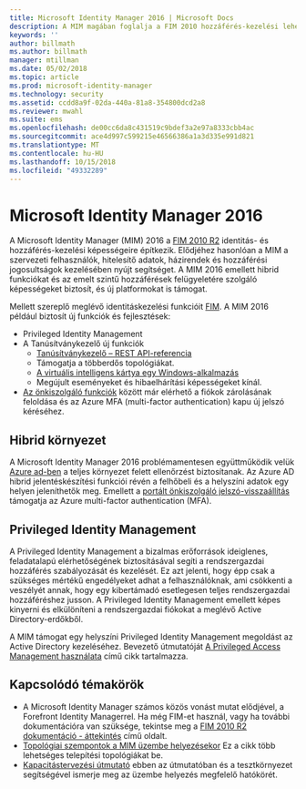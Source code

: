 ```yaml
---
title: Microsoft Identity Manager 2016 | Microsoft Docs
description: A MIM magában foglalja a FIM 2010 hozzáférés-kezelési lehetőségeit és a felhasználók, hitelesítő adatok, szabályzatok és szervezeten belüli hozzáférési jogosultságok kezelésében nyújt segítséget.
keywords: ''
author: billmath
ms.author: billmath
manager: mtillman
ms.date: 05/02/2018
ms.topic: article
ms.prod: microsoft-identity-manager
ms.technology: security
ms.assetid: ccdd8a9f-02da-440a-81a8-354800dcd2a8
ms.reviewer: mwahl
ms.suite: ems
ms.openlocfilehash: de00cc6da8c431519c9bdef3a2e97a8333cbb4ac
ms.sourcegitcommit: ace4d997c599215e46566386a1a3d335e991d821
ms.translationtype: MT
ms.contentlocale: hu-HU
ms.lasthandoff: 10/15/2018
ms.locfileid: "49332289"
---
```

# <a name="microsoft-identity-manager-2016"></a>Microsoft Identity Manager 2016

A Microsoft Identity Manager (MIM) 2016 a [FIM 2010 R2](https://technet.microsoft.com/library/jj133885.aspx) identitás- és hozzáférés-kezelési képességeire építkezik. Elődjéhez hasonlóan a MIM a szervezeti felhasználók, hitelesítő adatok, házirendek és hozzáférési jogosultságok kezelésében nyújt segítséget.  A MIM 2016 emellett hibrid funkciókat és az emelt szintű hozzáférések felügyeletére szolgáló képességeket biztosít, és új platformokat is támogat.

Mellett szereplő meglévő identitáskezelési funkcióit [FIM](https://technet.microsoft.com/library/jj133868). A MIM 2016 például biztosít új funkciók és fejlesztések:

- Privileged Identity Management
- A Tanúsítványkezelő új funkciók
  - [Tanúsítványkezelő – REST API-referencia](./reference/certificate-management-rest-api-reference.md)
  - Támogatja a többerdős topológiákat.
  - [A virtuális intelligens kártya egy Windows-alkalmazás](working-with-mim-certificate-manager.md)
  - Megújult eseményeket és hibaelhárítási képességeket kínál. 
- [Az önkiszolgáló funkciók](working-with-self-service-password-reset.md) között már elérhető a fiókok zárolásának feloldása és az Azure MFA (multi-factor authentication) kapu új jelszó kéréséhez.

## <a name="hybrid-experience"></a>Hibrid környezet

A Microsoft Identity Manager 2016 problémamentesen együttműködik velük [Azure ad-ben](https://docs.microsoft.com/azure/active-directory/active-directory-whatis) a teljes környezet felett ellenőrzést biztosítanak. Az Azure AD hibrid jelentéskészítési funkciói révén a felhőbeli és a helyszíni adatok egy helyen jeleníthetők meg. Emellett a [portált önkiszolgáló jelszó-visszaállítás](working-with-self-service-password-reset.md) támogatja az Azure multi-factor authentication (MFA).

## <a name="privileged-identity-management"></a>Privileged Identity Management

A Privileged Identity Management a bizalmas erőforrások ideiglenes, feladatalapú elérhetőségének biztosításával segíti a rendszergazdai hozzáférés szabályozását és kezelését. Ez azt jelenti, hogy épp csak a szükséges mértékű engedélyeket adhat a felhasználóknak, ami csökkenti a veszélyét annak, hogy egy kibertámadó esetlegesen teljes rendszergazdai hozzáféréshez jusson. A Privileged Identity Management emellett képes kinyerni és elkülöníteni a rendszergazdai fiókokat a meglévő Active Directory-erdőkből.

A MIM támogat egy helyszíni Privileged Identity Management megoldást az Active Directory kezeléséhez. Bevezető útmutatóját [A Privileged Access Management használata](./pam/privileged-identity-management-for-active-directory-domain-services.md) című cikk tartalmazza.

## <a name="related-topics"></a>Kapcsolódó témakörök

- A Microsoft Identity Manager számos közös vonást mutat elődjével, a Forefront Identity Managerrel. Ha még FIM-et használ, vagy ha további dokumentációra van szüksége, tekintse meg a [FIM 2010 R2 dokumentáció - áttekintés](https://technet.microsoft.com/library/jj133885.aspx) című oldalt.
- [Topológiai szempontok a MIM üzembe helyezésekor](topology-considerations.md) Ez a cikk több lehetséges telepítési topológiákat be.
- [Kapacitástervezési útmutató](capacity-planning-guide.md) ebben az útmutatóban és a tesztkörnyezet segítségével ismerje meg az üzembe helyezés megfelelő hatókörét.